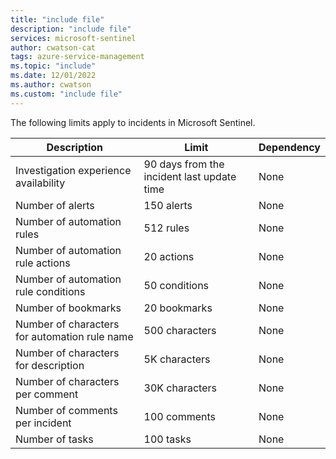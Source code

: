 ```yaml
---
title: "include file" 
description: "include file" 
services: microsoft-sentinel
author: cwatson-cat
tags: azure-service-management
ms.topic: "include"
ms.date: 12/01/2022
ms.author: cwatson
ms.custom: "include file"
---
```


The following limits apply to incidents in Microsoft Sentinel.

|Description  |Limit  |Dependency|
|---------|---------|-------|
|Investigation experience availability     | 90 days from the incident last update time       |None|
|Number of alerts | 150 alerts  |None|
|Number of automation rules     | 512 rules      |None|
|Number of automation rule actions    | 20 actions    |None|
|Number of automation rule conditions    | 50 conditions   |None|
|Number of bookmarks  | 20 bookmarks  |None|
|Number of characters for automation rule name  | 500 characters  |None|
|Number of characters for description  | 5K characters |None|
|Number of characters per comment   | 30K characters  |None|
|Number of comments per incident   | 100 comments  |None|
|Number of tasks  | 100 tasks |None|
